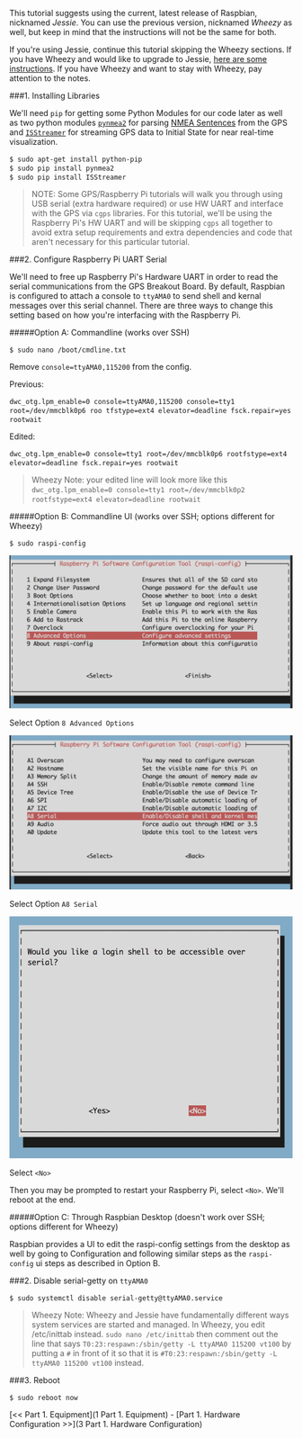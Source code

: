 This tutorial suggests using the current, latest release of Raspbian, nicknamed *Jessie*. You can use the previous version, nicknamed *Wheezy* as well, but keep in mind that the instructions will not be the same for both.

If you're using Jessie, continue this tutorial skipping the Wheezy sections. If you have Wheezy and would like to upgrade to Jessie, [here are some instructions](https://github.com/InitialState/node-hub/wiki/Part-1.-Upgrade-to-Raspbian-Jessie). If you have Wheezy and want to stay with Wheezy, pay attention to the notes.

###1. Installing Libraries

We'll need `pip` for getting some Python Modules for our code later as well as two python modules [`pynmea2`](https://github.com/Knio/pynmea2) for parsing [NMEA Sentences](https://en.wikipedia.org/wiki/NMEA_0183) from the GPS and [`ISStreamer`](https://github.com/InitialState/python_appender) for streaming GPS data to Initial State for near real-time visualization.

```
$ sudo apt-get install python-pip
$ sudo pip install pynmea2
$ sudo pip install ISStreamer
```

>NOTE: Some GPS/Raspberry Pi tutorials will walk you through using USB serial (extra hardware required) or use HW UART and interface with the GPS via `cgps` libraries. For this tutorial, we'll be using the Raspberry Pi's HW UART and will be skipping `cgps` all together to avoid extra setup requirements and extra dependencies and code that aren't necessary for this particular tutorial.

###2. Configure Raspberry Pi UART Serial

We'll need to free up Raspberry Pi's Hardware UART in order to read the serial communications from the GPS Breakout Board. By default, Raspbian is configured to attach a console to `ttyAMA0` to send shell and kernal messages over this serial channel. There are three ways to change this setting based on how you're interfacing with the Raspberry Pi.

#####Option A: Commandline (works over SSH)
```
$ sudo nano /boot/cmdline.txt
```
Remove `console=ttyAMA0,115200` from the config.

Previous:

```
dwc_otg.lpm_enable=0 console=ttyAMA0,115200 console=tty1 root=/dev/mmcblk0p6 roo tfstype=ext4 elevator=deadline fsck.repair=yes rootwait
```

Edited:

```
dwc_otg.lpm_enable=0 console=tty1 root=/dev/mmcblk0p6 rootfstype=ext4 elevator=deadline fsck.repair=yes rootwait
```

>Wheezy Note: your edited line will look more like this `dwc_otg.lpm_enable=0 console=tty1 root=/dev/mmcblk0p2 rootfstype=ext4 elevator=deadline rootwait`

#####Option B: Commandline UI (works over SSH; options different for Wheezy)
```
$ sudo raspi-config
```

![raspi-config](./img/raspi-config.png)

Select Option `8 Advanced Options`

![raspi-config Advanced Options](./img/raspi-config-2.png)

Select Option `A8 Serial`

![raspi-config serial config](./img/raspi-config-3.png)

Select `<No>`

Then you may be prompted to restart your Raspberry Pi, select `<No>`. We'll reboot at the end.

#####Option C: Through Raspbian Desktop (doesn't work over SSH; options different for Wheezy)

Raspbian provides a UI to edit the raspi-config settings from the desktop as well by going to Configuration and following similar steps as the `raspi-config` ui steps as described in Option B.


###2. Disable serial-getty on `ttyAMA0`

```
$ sudo systemctl disable serial-getty@ttyAMA0.service
```

>Wheezy Note: Wheezy and Jessie have fundamentally different ways system services are started and managed. In Wheezy, you edit /etc/inittab instead. `sudo nano /etc/inittab` then comment out the line that says `T0:23:respawn:/sbin/getty -L ttyAMA0 115200 vt100` by putting a `#` in front of it so that it is `#T0:23:respawn:/sbin/getty -L ttyAMA0 115200 vt100` instead.

###3. Reboot

```
$ sudo reboot now
```

[<< Part 1. Equipment](1 Part 1. Equipment) - [Part 1. Hardware Configuration >>](3 Part 1. Hardware Configuration)